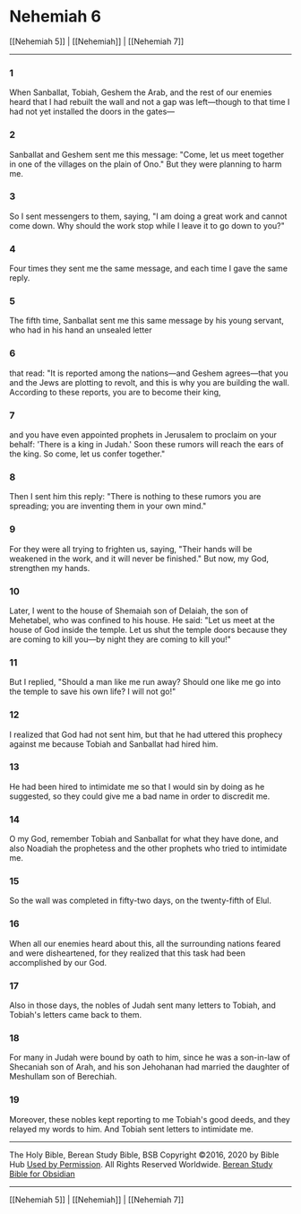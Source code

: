# Nehemiah 6

[[Nehemiah 5]] | [[Nehemiah]] | [[Nehemiah 7]]

---

### 1
When Sanballat, Tobiah, Geshem the Arab, and the rest of our enemies heard that I had rebuilt the wall and not a gap was left—though to that time I had not yet installed the doors in the gates—

### 2
Sanballat and Geshem sent me this message: "Come, let us meet together in one of the villages on the plain of Ono." But they were planning to harm me.

### 3
So I sent messengers to them, saying, "I am doing a great work and cannot come down. Why should the work stop while I leave it to go down to you?"

### 4
Four times they sent me the same message, and each time I gave the same reply.

### 5
The fifth time, Sanballat sent me this same message by his young servant, who had in his hand an unsealed letter

### 6
that read: "It is reported among the nations—and Geshem agrees—that you and the Jews are plotting to revolt, and this is why you are building the wall. According to these reports, you are to become their king,

### 7
and you have even appointed prophets in Jerusalem to proclaim on your behalf: 'There is a king in Judah.' Soon these rumors will reach the ears of the king. So come, let us confer together."

### 8
Then I sent him this reply: "There is nothing to these rumors you are spreading; you are inventing them in your own mind."

### 9
For they were all trying to frighten us, saying, "Their hands will be weakened in the work, and it will never be finished." But now, my God, strengthen my hands.

### 10
Later, I went to the house of Shemaiah son of Delaiah, the son of Mehetabel, who was confined to his house. He said: "Let us meet at the house of God inside the temple. Let us shut the temple doors because they are coming to kill you—by night they are coming to kill you!"

### 11
But I replied, "Should a man like me run away? Should one like me go into the temple to save his own life? I will not go!"

### 12
I realized that God had not sent him, but that he had uttered this prophecy against me because Tobiah and Sanballat had hired him.

### 13
He had been hired to intimidate me so that I would sin by doing as he suggested, so they could give me a bad name in order to discredit me.

### 14
O my God, remember Tobiah and Sanballat for what they have done, and also Noadiah the prophetess and the other prophets who tried to intimidate me.

### 15
So the wall was completed in fifty-two days, on the twenty-fifth of Elul.

### 16
When all our enemies heard about this, all the surrounding nations feared and were disheartened, for they realized that this task had been accomplished by our God.

### 17
Also in those days, the nobles of Judah sent many letters to Tobiah, and Tobiah's letters came back to them.

### 18
For many in Judah were bound by oath to him, since he was a son-in-law of Shecaniah son of Arah, and his son Jehohanan had married the daughter of Meshullam son of Berechiah.

### 19
Moreover, these nobles kept reporting to me Tobiah's good deeds, and they relayed my words to him. And Tobiah sent letters to intimidate me.

---

The Holy Bible, Berean Study Bible, BSB
Copyright ©2016, 2020 by Bible Hub
[Used by Permission](https://berean.bible/terms.htm). All Rights Reserved Worldwide.
[Berean Study Bible for Obsidian](https://github.com/gapmiss/berean-study-bible-for-obsidian)

---

[[Nehemiah 5]] | [[Nehemiah]] | [[Nehemiah 7]]

